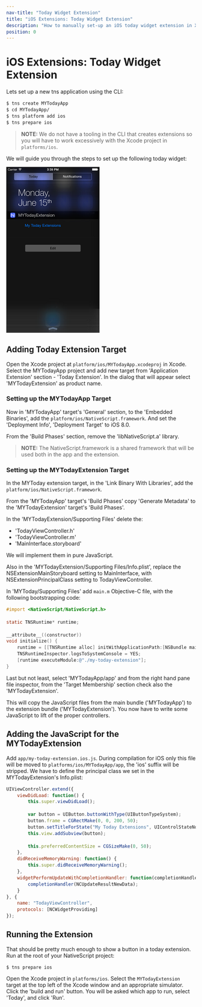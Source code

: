 ```yaml
---
nav-title: "Today Widget Extension"
title: "iOS Extensions: Today Widget Extension"
description: "How to manually set-up an iOS today widget extension in Xcode."
position: 0
---
```


# iOS Extensions: Today Widget Extension
Lets set up a new tns application using the CLI:
``` bash
$ tns create MYTodayApp
$ cd MYTodayApp/
$ tns platform add ios
$ tns prepare ios
```

> **NOTE:** We do not have a tooling in the CLI that creates extensions so you will have to work excessively with the Xcode project in `platforms/ios`.

We will guide you through the steps to set up the following today widget:

![TodayExtension-Button.png](TodayExtension-Button.png)

## Adding Today Extension Target
Open the Xcode project at `platform/ios/MYTodayApp.xcodeproj` in Xcode. Select the MYTodayApp project and add new target from 'Application Extension' section - 'Today Extension'. In the dialog that will appear select 'MYTodayExtension' as product name.

### Setting up the MYTodayApp Target
Now in 'MYTodayApp' target's 'General' section, to the 'Embedded Binaries', add the `platform/ios/NativeScript.framework`. And set the 'Deployment Info', 'Deployment Target' to iOS 8.0.

From the 'Build Phases' section, remove the 'libNativeScript.a' library.

> **NOTE:** The NativeScript.framework is a shared framework that will be used both in the app and the extension.

### Setting up the MYTodayExtension Target
In the MYToday extension target, in the 'Link Binary With Libraries', add the `platform/ios/NativeScript.framework`.

From the 'MYTodayApp' target's 'Build Phases' copy 'Generate Metadata' to the 'MYTodayExtension' target's 'Build Phases'.

In the 'MYTodayExtension/Supporting Files' delete the:
 - 'TodayViewController.h'
 - 'TodayViewController.m'
 - 'MainInterface.storyboard'
 
We will implement them in pure JavaScript.

Also in the 'MYTodayExtension/Supporting Files/Info.plist', replace the NSExtensionMainStoryboard setting to MainInterface, with NSExtensionPrincipalClass setting to TodayViewController.

In 'MYToday/Supporting Files' add `main.m` Objective-C file, with the following bootstrapping code:
``` Objective-C
#import <NativeScript/NativeScript.h>

static TNSRuntime* runtime;

__attribute__((constructor))
void initialize() {
    runtime = [[TNSRuntime alloc] initWithApplicationPath:[NSBundle mainBundle].bundlePath];
    TNSRuntimeInspector.logsToSystemConsole = YES;
    [runtime executeModule:@"./my-today-extension"];
}
```

Last but not least, select 'MYTodayApp/app' and from the right hand pane file inspector, from the 'Target Membership' section check also the 'MYTodayExtension'.

This will copy the JavaScript files from the main bundle ('MYTodayApp') to the extension bundle ('MYTodayExtension'). You now have to write some JavaScript to lift of the proper controllers.

## Adding the JavaScript for the MYTodayExtension
Add `app/my-today-extension.ios.js`. During compilation for iOS only this file will be moved to `platforms/ios/MYTodayApp/app`, the 'ios' suffix will be stripped. We have to define the principal class we set in the MYTodayExtension's Info.plist:

``` JavaScript
UIViewController.extend({
	viewDidLoad: function() {
		this.super.viewDidLoad();

		var button = UIButton.buttonWithType(UIButtonTypeSystem);
		button.frame = CGRectMake(0, 0, 200, 50);
		button.setTitleForState("My Today Extensions", UIControlStateNormal);
		this.view.addSubview(button);

		this.preferredContentSize = CGSizeMake(0, 50);
	},
	didReceiveMemoryWarning: function() {
		this.super.didReceiveMemoryWarning();
	},
	widgetPerformUpdateWithCompletionHandler: function(completionHandler) {
		completionHandler(NCUpdateResultNewData);
	}
}, {
	name: "TodayViewController",
	protocols: [NCWidgetProviding]
});
```

## Running the Extension
That should be pretty much enough to show a button in a today extension.
Run at the root of your NativeScript project:

```
$ tns prepare ios
```

Open the Xcode project in `platforms/ios`. Select the `MYTodayExtension` target at the top left of the Xcode window and an appropriate simulator. Click the 'build and run' button. You will be asked which app to run, select 'Today', and click 'Run'.

